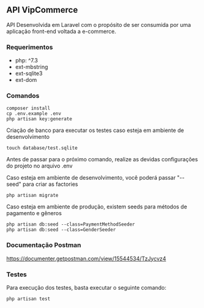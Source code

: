 ## API VipCommerce

API Desenvolvida em Laravel com o propósito de ser consumida por uma aplicação front-end voltada a e-commerce. 

### Requerimentos
* php: ^7.3
* ext-mbstring
* ext-sqlite3
* ext-dom

### Comandos

```shell
composer install
cp .env.example .env
php artisan key:generate
```

Criação de banco para executar os testes caso esteja em ambiente de desenvolvimento
```shell
touch database/test.sqlite
```

Antes de passar para o próximo comando, realize as devidas configurações do projeto no arquivo .env

Caso esteja em ambiente de desenvolvimento, você poderá passar "--seed" para criar as factories
```shell
php artisan migrate
```
Caso esteja em ambiente de produção, existem seeds para métodos de pagamento e gêneros
```shell
php artisan db:seed --class=PaymentMethodSeeder
php artisan db:seed --class=GenderSeeder
```

### Documentação Postman

https://documenter.getpostman.com/view/15544534/TzJycvz4

### Testes
Para execução dos testes, basta executar o seguinte comando:
```shell
php artisan test
```
